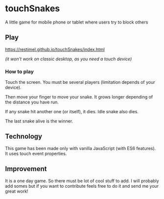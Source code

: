 # touchSnakes
A little game for mobile phone or tablet where users try to block others

## Play

https://restimel.github.io/touchSnakes/index.html

_(it won't work on classic desktop, as you need a touch device)_

### How to play

Touch the screen. You must be several players (limitation depends of your device).

Then move your finger to move your snake. It grows longer depending of the distance you have run.

If any snake hit another one (or itself), it dies.
Idle snake also dies.

The last snake alive is the winner.

## Technology

This game has been made only with vanilla JavaScript (with ES6 features). It uses touch event properties.


## Improvement

It is a one day game. So there must be lot of cool stuff to add. I will probably add somes but if you want to contribute feels free to do it and send me your great work!
